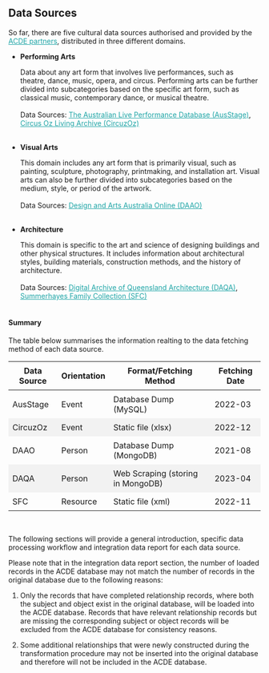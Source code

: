 ## Data Sources

So far, there are five cultural data sources authorised and provided by the [ACDE partners](https://www.acd-engine.org/partners), distributed in three different domains.

 - **Performing Arts**

    Data about any art form that involves live performances, such as theatre, dance, music, opera, and circus. Performing arts can be further divided into subcategories based on the specific art form, such as classical music, contemporary dance, or musical theatre. 
    <br><br>
    Data Sources: [The Australian Live Performance Database (AusStage)](https://www.ausstage.edu.au/pages/browse/), [Circus Oz Living Archive (CircuzOz)](https://circusozlivingarchive.com/)
    <br><br>

 - **Visual Arts**

    This domain includes any art form that is primarily visual, such as painting, sculpture, photography, printmaking, and installation art. Visual arts can also be further divided into subcategories based on the medium, style, or period of the artwork. 
    <br><br>
    Data Sources: [Design and Arts Australia Online (DAAO)](https://www.daao.org.au/)
    <br><br>

- **Architecture**

    This domain is specific to the art and science of designing buildings and other physical structures. It includes information about architectural styles, building materials, construction methods, and the history of architecture. 
    <br><br>
    Data Sources: [Digital Archive of Queensland Architecture (DAQA)](https://qldarch.net/), [Summerhayes Family Collection (SFC)](https://catalogue.curtin.edu.au/discovery/collectionDiscovery?vid=61CUR_INST:CUR_SPECIAL_COLLECTIONS&collectionId=81190473680001951)
    <br><br>

#### Summary

The table below summarises the information realting to the data fetching method of each data source.

<style>
  /* CSS for zebra-striped table */
  table {
    border-collapse: collapse;
    width: 100%;
  }

  th, td {
    padding: 8px;
  }

  /* Zebra striping */
  tr:nth-child(even) {
    background-color: #f2f2f2;
  }
</style>

| Data Source | Orientation | Format/Fetching Method            | Fetching Date |
| ----------- | ----------- | --------------------------------- | ------------- |
| AusStage    | Event       | Database Dump (MySQL)             | 2022-03       |
| CircuzOz    | Event       | Static file (xlsx)                | 2022-12       |
| DAAO        | Person      | Database Dump (MongoDB)           | 2021-08       |
| DAQA        | Person      | Web Scraping (storing in MongoDB) | 2023-04       |
| SFC         | Resource    | Static file (xml)                 | 2022-11       |
<br>

The following sections will provide a general introduction, specific data processing workflow and integration data report for each data source.

Please note that in the integration data report section, the number of loaded records in the ACDE database may not match the number of records in the original database due to the following reasons:

1. Only the records that have completed relationship records, where both the subject and object exist in the original database, will be loaded into the ACDE database. Records that have relevant relationship records but are missing the corresponding subject or object records will be excluded from the ACDE database for consistency reasons.

2. Some additional relationships that were newly constructed during the transformation procedure may not be inserted into the original database and therefore will not be included in the ACDE database.

<style>
  a {
    color: #1ea5a6 !important;
  }
</style>